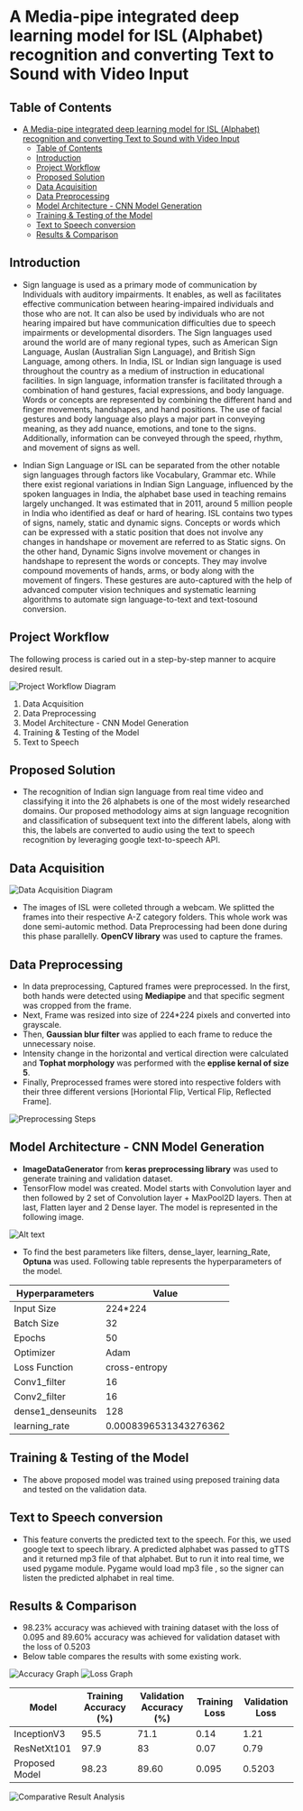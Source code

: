 # A Media-pipe integrated deep learning model for ISL (Alphabet) recognition and converting Text to Sound with Video Input

## Table of Contents

- [A Media-pipe integrated deep learning model for ISL (Alphabet) recognition and converting Text to Sound with Video Input](#a-media-pipe-integrated-deep-learning-model-for-isl-alphabet-recognition-and-converting-text-to-sound-with-video-input)
  - [Table of Contents](#table-of-contents)
  - [Introduction](#introduction)
  - [Project Workflow](#project-workflow)
  - [Proposed Solution](#proposed-solution)
  - [Data Acquisition](#data-acquisition)
  - [Data Preprocessing](#data-preprocessing)
  - [Model Architecture - CNN Model Generation](#model-architecture---cnn-model-generation)
  - [Training \& Testing of the Model](#training--testing-of-the-model)
  - [Text to Speech conversion](#text-to-speech-conversion)
  - [Results \& Comparison](#results--comparison)

## Introduction

- Sign language is used as a primary mode of communication by Individuals with auditory impairments. It enables, as well as facilitates effective communication between hearing-impaired individuals and those who are not. It can also be used by individuals who are not hearing impaired but have communication difficulties due to speech impairments or developmental disorders. The Sign languages used around the world are of many regional types, such as American Sign Language, Auslan (Australian Sign Language), and British Sign Language,
among others. In India, ISL or Indian sign language is used throughout the country as a medium of instruction in educational facilities. In sign language, information transfer is facilitated through a combination of hand gestures, facial expressions, and body language. Words or concepts are represented by combining the different hand and finger movements, handshapes, and hand positions. The use of facial gestures and body language also plays a major part in conveying meaning, as they add nuance, emotions, and tone to the signs. Additionally, information can be conveyed through the speed, rhythm, and movement of signs as well.

- Indian Sign Language or ISL can be separated from the other notable sign languages through factors like Vocabulary, Grammar etc. While there exist regional variations in Indian Sign Language, influenced by the spoken languages in India, the alphabet base used in teaching remains largely unchanged. It was estimated that in 2011, around 5 million people in India who identified as deaf or hard of hearing. ISL contains two types of signs, namely, static and dynamic signs. Concepts or words which can be expressed with a static position that does not involve any changes in handshape or movement are referred to as Static signs. On the other hand, Dynamic Signs involve movement or changes in handshape to represent the words or concepts. They may involve compound movements of hands, arms, or body along with the movement of fingers. These gestures are auto-captured with the help of advanced computer vision techniques and systematic learning algorithms to automate sign language-to-text and text-tosound conversion.

## Project Workflow

The following process is caried out in a step-by-step manner to acquire desired result.

![Project Workflow Diagram](Images/image-1.png)

1. Data Acquisition
2. Data Preprocessing
3. Model Architecture - CNN Model Generation
4. Training & Testing of the Model
5. Text to Speech

## Proposed Solution

- The recognition of Indian sign language from real time video and classifying it into the 26 alphabets is one of the most widely researched domains. Our proposed methodology aims at sign language recognition and classification of subsequent text into the different labels, along with this, the labels are converted to audio using the text to speech recognition by leveraging google text-to-speech API.

## Data Acquisition

![Data Acquisition Diagram](Images/image.png)

- The images of ISL were colleted through a webcam. We splitted the frames into their respective A-Z category folders. This whole work was done semi-automic method. Data Preprocessing had been done during this phase parallelly. **OpenCV library** was used to capture the frames.

## Data Preprocessing

- In data preprocessing, Captured frames were preprocessed. In the first, both hands were detected using **Mediapipe** and that specific segment was cropped from the frame.
- Next, Frame was resized into size of 224*224 pixels and converted into grayscale.
- Then, **Gaussian blur filter** was applied to each frame to reduce the unnecessary noise.
- Intensity change in the horizontal and vertical direction were calculated and **Tophat morphology** was performed with the **epplise kernal of size 5**.
- Finally, Preprocessed frames were stored into respective folders with their three different versions [Horiontal Flip, Vertical Flip, Reflected Frame].

![Preprocessing Steps](Images/image-2.png)

## Model Architecture - CNN Model Generation

- **ImageDataGenerator** from **keras preprocessing library** was used to generate training and validation dataset.
- TensorFlow model was created. Model starts with Convolution layer and then followed by 2 set of Convolution layer + MaxPool2D layers. Then at last, Flatten layer and 2 Dense layer. The model is represented in the following image.

![Alt text](Images/image-3.png)

- To find the best parameters like filters, dense_layer, learning_Rate, **Optuna** was used. Following table represents the hyperparameters of the model.

| Hyperparameters | Value |
|----------|----------|
| Input Size    | 224*224   |
| Batch Size    | 32   |
| Epochs    |  50  |
| Optimizer    |  Adam  |
| Loss Function    |  cross-entropy  |
| Conv1_filter    |  16  |
| Conv2_filter    |  16  |
| dense1_denseunits    |  128  |
| learning_rate    |  0.0008396531343276362  |

## Training & Testing of the Model

- The above proposed model was trained using preposed training data and tested on the validation data.

## Text to Speech conversion

- This feature converts the predicted text to the speech. For this, we used google text to speech library. A predicted alphabet was passed to gTTS and it returned mp3 file of that alphabet. But to run it into real time, we used pygame module. Pygame would load mp3 file , so the signer can listen the predicted alphabet in real time.

## Results & Comparison

- 98.23% accuracy was achieved with training dataset with the loss of 0.095 and 89.60% accuracy was achieved for validation dataset with the loss of 0.5203
- Below table compares the results with some existing work.

![Accuracy Graph](Images/image-5.png)
![Loss Graph](Images/image-6.png)

| Model | Training Accuracy (%) | Validation Accuracy (%) | Training Loss | Validation Loss |
|----------|----------|----------|----------|----------|
| InceptionV3    | 95.5   | 71.1 | 0.14 | 1.21 |
| ResNetXt101    | 97.9   | 83 | 0.07 | 0.79 |
| Proposed Model    |  98.23  | 89.60 | 0.095 | 0.5203 |  

![Comparative Result Analysis](Images/image-4.png)
